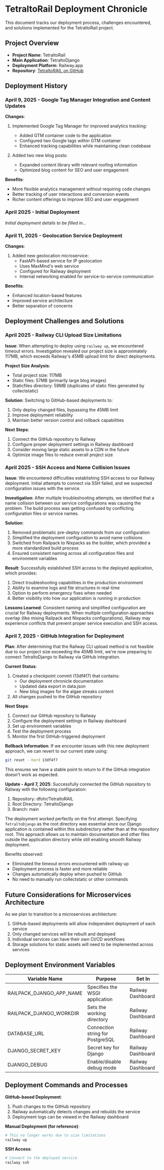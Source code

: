 # TetraltoRail Deployment Chronicle

This document tracks our deployment process, challenges encountered, and solutions implemented for the TetraltoRail project.

## Project Overview

- **Project Name**: TetraltoRail
- **Main Application**: TetraltoDjango
- **Deployment Platform**: Railway.app
- **Repository**: [TetraltoRAIL on GitHub](https://github.com/dfohr/TetraltoRAIL)

## Deployment History

### April 9, 2025 - Google Tag Manager Integration and Content Updates

**Changes**:
1. Implemented Google Tag Manager for improved analytics tracking:
   - Added GTM container code to the application
   - Configured two Google tags within GTM container
   - Enhanced tracking capabilities while maintaining clean codebase

2. Added two new blog posts:
   - Expanded content library with relevant roofing information
   - Optimized blog content for SEO and user engagement

**Benefits**:
- More flexible analytics management without requiring code changes
- Better tracking of user interactions and conversion events
- Richer content offerings to improve SEO and user engagement

### April 2025 - Initial Deployment

_Initial deployment details to be filled in..._

### April 11, 2025 - Geolocation Service Deployment

**Changes**:
1. Added new geolocation microservice:
   - FastAPI-based service for IP geolocation
   - Uses MaxMind's web service
   - Configured for Railway deployment
   - Internal networking enabled for service-to-service communication

**Benefits**:
- Enhanced location-based features
- Improved service architecture
- Better separation of concerns

## Deployment Challenges and Solutions

### April 2025 - Railway CLI Upload Size Limitations

**Issue**: 
When attempting to deploy using `railway up`, we encountered timeout errors. Investigation revealed our project size is approximately 117MB, which exceeds Railway's 45MB upload limit for direct deployments.

**Project Size Analysis**:
- Total project size: 117MB
- Static files: 57MB (primarily large blog images)
- Staticfiles directory: 59MB (duplicates of static files generated by collectstatic)

**Solution**:
Switching to GitHub-based deployments to:
1. Only deploy changed files, bypassing the 45MB limit
2. Improve deployment reliability
3. Maintain better version control and rollback capabilities

**Next Steps**:
1. Connect the GitHub repository to Railway
2. Configure proper deployment settings in Railway dashboard
3. Consider moving large static assets to a CDN in the future
4. Optimize image files to reduce overall project size

### April 2025 - SSH Access and Name Collision Issues

**Issue**:
We encountered difficulties establishing SSH access to our Railway deployment. Initial attempts to connect via SSH failed, and we suspected configuration issues with the service.

**Investigation**:
After multiple troubleshooting attempts, we identified that a name collision between our service configurations was causing the problem. The build process was getting confused by conflicting configuration files or service names.

**Solution**:
1. Removed problematic pre-deploy commands from our configuration
2. Simplified the deployment configuration to avoid name collisions
3. Switched from Railpack to Nixpacks as the builder, which provided a more standardized build process
4. Ensured consistent naming across all configuration files and environment variables

**Result**:
Successfully established SSH access to the deployed application, which provides:
1. Direct troubleshooting capabilities in the production environment
2. Ability to examine logs and file structures in real-time
3. Option to perform emergency fixes when needed
4. Better visibility into how our application is running in production

**Lessons Learned**:
Consistent naming and simplified configuration are crucial for Railway deployments. When multiple configuration approaches overlap (like mixing Railpack and Nixpacks configurations), Railway may experience conflicts that prevent proper service execution and SSH access.

### April 7, 2025 - GitHub Integration for Deployment

**Plan**:
After determining that the Railway CLI upload method is not feasible due to our project size exceeding the 45MB limit, we're now preparing to connect TetraltoDjango to Railway via GitHub integration.

**Current Status**:
1. Created a checkpoint commit (13df4f7) that contains:
   - Our deployment chronicle documentation
   - Updated data export in data.json
   - New blog images for the algae streaks content
2. All changes pushed to the GitHub repository

**Next Steps**:
1. Connect our GitHub repository to Railway
2. Configure the deployment settings in Railway dashboard
3. Set up environment variables
4. Test the deployment process
5. Monitor the first GitHub-triggered deployment

**Rollback Information**:
If we encounter issues with this new deployment approach, we can revert to our current state using:
```bash
git reset --hard 13df4f7
```

This ensures we have a stable point to return to if the GitHub integration doesn't work as expected.

**Update - April 7, 2025**:
Successfully connected the GitHub repository to Railway with the following configuration:
1. Repository: dfohr/TetraltoRAIL
2. Root Directory: TetraltoDjango
3. Branch: main

The deployment worked perfectly on the first attempt. Specifying `TetraltoDjango` as the root directory was essential since our Django application is contained within this subdirectory rather than at the repository root. This approach allows us to maintain documentation and other files outside the application directory while still enabling smooth Railway deployment.

Benefits observed:
- Eliminated the timeout errors encountered with railway up
- Deployment process is faster and more reliable
- Changes automatically deploy when pushed to GitHub
- No need to manually run collectstatic or other commands

## Future Considerations for Microservices Architecture

As we plan to transition to a microservices architecture:

1. GitHub-based deployments will allow independent deployment of each service
2. Only changed services will be rebuilt and deployed
3. Individual services can have their own CI/CD workflows
4. Storage solutions for static assets will need to be implemented across services

## Deployment Environment Variables

| Variable Name | Purpose | Set In |
|---------------|---------|--------|
| RAILPACK_DJANGO_APP_NAME | Specifies the WSGI application | Railway Dashboard |
| RAILPACK_DJANGO_WORKDIR | Sets the working directory | Railway Dashboard |
| DATABASE_URL | Connection string for PostgreSQL | Railway Dashboard |
| DJANGO_SECRET_KEY | Secret key for Django | Railway Dashboard |
| DJANGO_DEBUG | Enable/disable debug mode | Railway Dashboard |

## Deployment Commands and Processes

**GitHub-based Deployment**:
1. Push changes to the GitHub repository
2. Railway automatically detects changes and rebuilds the service
3. Deployment logs can be viewed in the Railway dashboard

**Manual Deployment (for reference)**:
```bash
# This no longer works due to size limitations
railway up
```

**SSH Access**:
```bash
# Connect to the deployed service
railway ssh
``` 